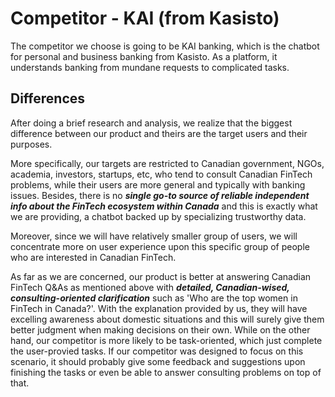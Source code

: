 # Competitor - KAI (from Kasisto)

The competitor we choose is going to be KAI banking, which is the chatbot for personal and business banking from Kasisto. As a platform, it understands banking from mundane requests to complicated tasks.

## Differences
After doing a brief research and analysis, we realize that the biggest difference between our product and theirs are the target users and their purposes. 

More specifically, our targets are restricted to Canadian government, NGOs, academia, investors, startups, etc, who tend to consult Canadian FinTech problems, while their users are more general and typically with banking issues. Besides, there is no **_single go-to source of reliable independent info about the FinTech ecosystem within Canada_** and this is exactly what we are providing, a chatbot backed up by specializing trustworthy data. 

Moreover, since we will have relatively smaller group of users, we will concentrate more on user experience upon this specific group of people who are interested in Canadian FinTech. 

As far as we are concerned, our product is better at answering Canadian FinTech Q&As as mentioned above with **_detailed, Canadian-wised, consulting-oriented clarification_** such as 'Who are the top women in FinTech in Canada?'. With the explanation provided by us, they will have excelling awareness about domestic situations and this will surely give them better judgment when making decisions on their own. While on the other hand, our competitor is more likely to be task-oriented, which just complete the user-provied tasks. If our competitor was designed to focus on this scenario, it should probably give some feedback and suggestions upon finishing the tasks or even be able to answer consulting problems on top of that.